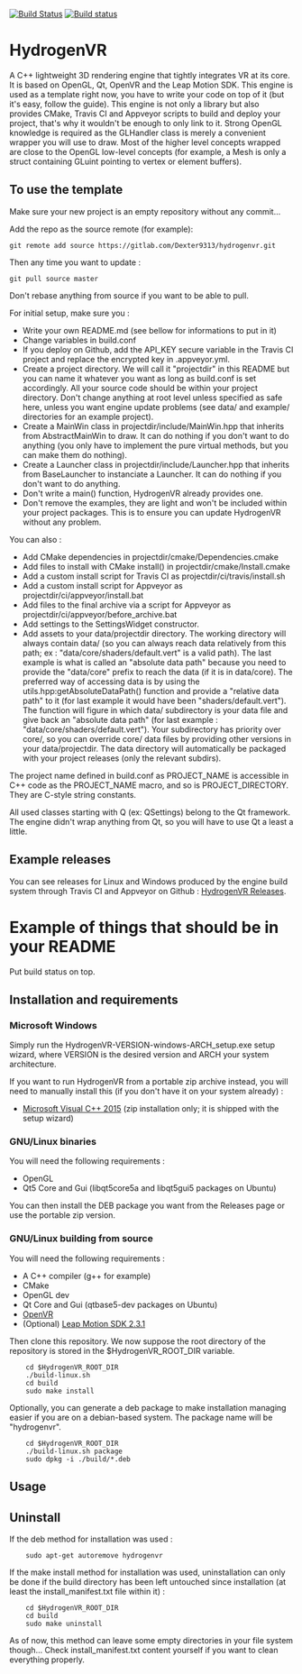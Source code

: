 [![Build Status](https://travis-ci.org/Dexter9313/HydrogenVR-mirror.svg?branch=master)](https://travis-ci.org/Dexter9313/HydrogenVR-mirror)
[![Build status](https://ci.appveyor.com/api/projects/status/i44acm08ah869xdg/branch/master?svg=true)](https://ci.appveyor.com/project/Dexter9313/hydrogenvr-mirror/branch/master)

# HydrogenVR

A C++ lightweight 3D rendering engine that tightly integrates VR at its core. It is based on OpenGL, Qt, OpenVR and the Leap Motion SDK.
This engine is used as a template right now, you have to write your code on top of it (but it's easy, follow the guide). This engine is not only a library but also provides CMake, Travis CI and Appveyor scripts to build and deploy your project, that's why it wouldn't be enough to only link to it.
Strong OpenGL knowledge is required as the GLHandler class is merely a convenient wrapper you will use to draw. Most of the higher level concepts wrapped are close to the OpenGL low-level concepts (for example, a Mesh is only a struct containing GLuint pointing to vertex or element buffers).

## To use the template

Make sure your new project is an empty repository without any commit...

Add the repo as the source remote (for example):

	git remote add source https://gitlab.com/Dexter9313/hydrogenvr.git

Then any time you want to update :

	git pull source master

Don't rebase anything from source if you want to be able to pull.


For initial setup, make sure you :

* Write your own README.md (see bellow for informations to put in it)
* Change variables in build.conf
* If you deploy on Github, add the API_KEY secure variable in the Travis CI project and replace the encrypted key in .appveyor.yml.
* Create a project directory. We will call it "projectdir" in this README but you can name it whatever you want as long as build.conf is set accordingly. All your source code should be within your project directory. Don't change anything at root level unless specified as safe here, unless you want engine update problems (see data/ and example/ directories for an example project).
* Create a MainWin class in projectdir/include/MainWin.hpp that inherits from AbstractMainWin to draw. It can do nothing if you don't want to do anything (you only have to implement the pure virtual methods, but you can make them do nothing).
* Create a Launcher class in projectdir/include/Launcher.hpp that inherits from BaseLauncher to instanciate a Launcher. It can do nothing if you don't want to do anything.
* Don't write a main() function, HydrogenVR already provides one.
* Don't remove the examples, they are light and won't be included within your project packages. This is to ensure you can update HydrogenVR without any problem.

You can also :
* Add CMake dependencies in projectdir/cmake/Dependencies.cmake
* Add files to install with CMake install() in projectdir/cmake/Install.cmake
* Add a custom install script for Travis CI as projectdir/ci/travis/install.sh
* Add a custom install script for Appveyor as projectdir/ci/appveyor/install.bat
* Add files to the final archive via a script for Appveyor as projectdir/ci/appveyor/before_archive.bat
* Add settings to the SettingsWidget constructor.
* Add assets to your data/projectdir directory. The working directory will always contain data/ (so you can always reach data relatively from this path; ex : "data/core/shaders/default.vert" is a valid path). The last example is what is called an "absolute data path" because you need to provide the "data/core" prefix to reach the data (if it is in data/core). The preferred way of accessing data is by using the utils.hpp:getAbsoluteDataPath() function and provide a "relative data path" to it (for last example it would have been "shaders/default.vert"). The function will figure in which data/ subdirectory is your data file and give back an "absolute data path" (for last example : "data/core/shaders/default.vert"). Your subdirectory has priority over core/, so you can override core/ data files by providing other versions in your data/projectdir. The data directory will automatically be packaged with your project releases (only the relevant subdirs).

The project name defined in build.conf as PROJECT_NAME is accessible in C++ code as the PROJECT_NAME macro, and so is PROJECT_DIRECTORY. They are C-style string constants.

All used classes starting with Q (ex: QSettings) belong to the Qt framework. The engine didn't wrap anything from Qt, so you will have to use Qt a least a little.

## Example releases

You can see releases for Linux and Windows produced by the engine build system through Travis CI and Appveyor on Github : [HydrogenVR Releases](https://github.com/Dexter9313/HydrogenVR-mirror/releases).


# Example of things that should be in your README

Put build status on top.

## Installation and requirements

### Microsoft Windows

Simply run the HydrogenVR-VERSION-windows-ARCH_setup.exe setup wizard, where VERSION is the desired version and ARCH your system architecture.

If you want to run HydrogenVR from a portable zip archive instead, you will need to manually install this (if you don't have it on your system already) :
* [Microsoft Visual C++ 2015](https://www.microsoft.com/en-US/download/details.aspx?id=48145) (zip installation only; it is shipped with the setup wizard)

### GNU/Linux binaries

You will need the following requirements :
* OpenGL
* Qt5 Core and Gui (libqt5core5a and libqt5gui5 packages on Ubuntu)

You can then install the DEB package you want from the Releases page or use the portable zip version.

### GNU/Linux building from source

You will need the following requirements :
* A C++ compiler (g++ for example)
* CMake
* OpenGL dev
* Qt Core and Gui (qtbase5-dev packages on Ubuntu)
* [OpenVR](https://github.com/ValveSoftware/openvr)
* (Optional) [Leap Motion SDK 2.3.1](https://developer.leapmotion.com/sdk/v2)


Then clone this repository. We now suppose the root directory of the repository is stored in the $HydrogenVR_ROOT_DIR variable.

        cd $HydrogenVR_ROOT_DIR
        ./build-linux.sh
        cd build
        sudo make install

Optionally, you can generate a deb package to make installation managing easier if you are on a debian-based system. The package name will be "hydrogenvr".

        cd $HydrogenVR_ROOT_DIR
        ./build-linux.sh package
        sudo dpkg -i ./build/*.deb

## Usage

## Uninstall

If the deb method for installation was used :

        sudo apt-get autoremove hydrogenvr

If the make install method for installation was used, uninstallation can only be done if the build directory has been left untouched since installation (at least the install_manifest.txt file within it) :

        cd $HydrogenVR_ROOT_DIR
        cd build
        sudo make uninstall

As of now, this method can leave some empty directories in your file system though... Check install_manifest.txt content yourself if you want to clean everything properly.
